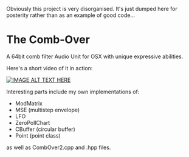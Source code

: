 Obviously this project is very disorganised. It's just dumped here for posterity rather than as an example of good code...

# The Comb-Over

A 64bit comb filter Audio Unit for OSX with unique expressive abilities. 


Here's a short video of it in action: 

[![IMAGE ALT TEXT HERE](https://img.youtube.com/vi/uIMGZNsmiQ8/0.jpg)](https://www.youtube.com/watch?v=uIMGZNsmiQ8)


Interesting parts include my own implementations of:
 
- ModMatrix
- MSE (multistep envelope)
- LFO
- ZeroPollChart
- CBuffer (circular buffer)
- Point (point class)

as well as CombOver2.cpp and .hpp files. 


